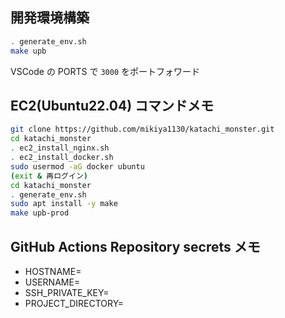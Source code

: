 ## 開発環境構築

```sh
. generate_env.sh
make upb
```

VSCode の PORTS で `3000` をポートフォワード

## EC2(Ubuntu22.04) コマンドメモ

```sh
git clone https://github.com/mikiya1130/katachi_monster.git
cd katachi_monster
. ec2_install_nginx.sh
. ec2_install_docker.sh
sudo usermod -aG docker ubuntu
(exit & 再ログイン)
cd katachi_monster
. generate_env.sh
sudo apt install -y make
make upb-prod
```

## GitHub Actions Repository secrets メモ

- HOSTNAME=
- USERNAME=
- SSH_PRIVATE_KEY=
- PROJECT_DIRECTORY=

